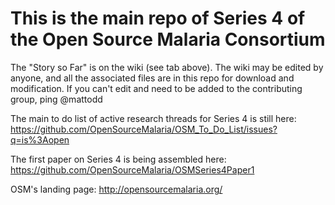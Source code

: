 # This is the main repo of Series 4 of the Open Source Malaria Consortium

The "Story so Far" is on the wiki (see tab above). The wiki may be edited by anyone, and all the associated files are in this repo for download and modification. If you can't edit and need to be added to the contributing group, ping @mattodd

The main to do list of active research threads for Series 4 is still here: https://github.com/OpenSourceMalaria/OSM_To_Do_List/issues?q=is%3Aopen

The first paper on Series 4 is being assembled here: https://github.com/OpenSourceMalaria/OSMSeries4Paper1

OSM's landing page: http://opensourcemalaria.org/



